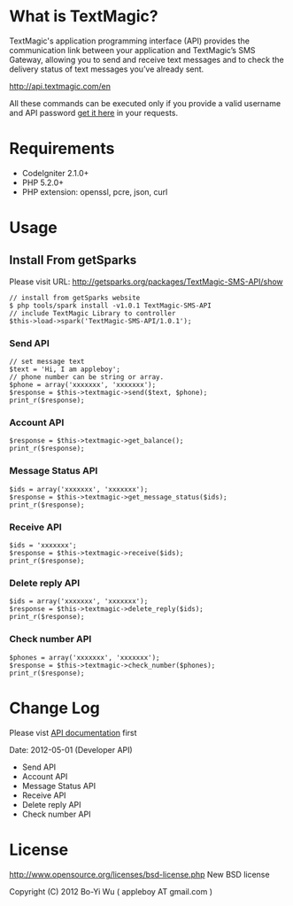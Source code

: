 # What is TextMagic? #

TextMagic's application programming interface (API) provides the communication link
between your application and TextMagic’s SMS Gateway, allowing you to send and receive text messages
and to check the delivery status of text messages you’ve already sent.

http://api.textmagic.com/en

All these commands can be executed only if you provide a valid username and API password [get it here](https://www.textmagic.com/app/wt/account/api/cmd/password) in your requests.

# Requirements #

* CodeIgniter 2.1.0+
* PHP 5.2.0+
* PHP extension: openssl, pcre, json, curl

# Usage #

## Install From getSparks ##

Please visit URL: http://getsparks.org/packages/TextMagic-SMS-API/show

    // install from getSparks website
    $ php tools/spark install -v1.0.1 TextMagic-SMS-API
    // include TextMagic Library to controller
    $this->load->spark('TextMagic-SMS-API/1.0.1');

### Send API ###

    // set message text
    $text = 'Hi, I am appleboy';
    // phone number can be string or array.
    $phone = array('xxxxxxx', 'xxxxxxx');
    $response = $this->textmagic->send($text, $phone);
    print_r($response);

### Account API ###

    $response = $this->textmagic->get_balance();
    print_r($response);

### Message Status API ###

    $ids = array('xxxxxxx', 'xxxxxxx');
    $response = $this->textmagic->get_message_status($ids);
    print_r($response);

### Receive API ###

    $ids = 'xxxxxxx';
    $response = $this->textmagic->receive($ids);
    print_r($response);

### Delete reply API ###

    $ids = array('xxxxxxx', 'xxxxxxx');
    $response = $this->textmagic->delete_reply($ids);
    print_r($response);

### Check number API ###

    $phones = array('xxxxxxx', 'xxxxxxx');
    $response = $this->textmagic->check_number($phones);
    print_r($response);

# Change Log #

Please vist [API documentation](http://api.textmagic.com/en) first

Date: 2012-05-01 (Developer API)

* Send API
* Account API
* Message Status API
* Receive API
* Delete reply API
* Check number API

License
=======================

http://www.opensource.org/licenses/bsd-license.php New BSD license

Copyright (C) 2012 Bo-Yi Wu ( appleboy AT gmail.com )

